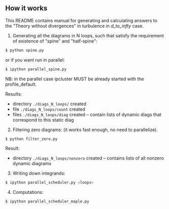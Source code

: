 How it works
------------

This README contains manual for generating and calculating answers
to the "Theory without divergences" in turbulence in *d_to_infty* case.

1. Generating all the diagrams in N loops, such that satisfy the requirement of existence of "spine" and "half-spine":
```bash
$ python spine.py
```

or if you want run in parallel:

```bash
$ ipython parallel_spine.py
```

NB: in the parallel case ipcluster MUST be already started with the profile_default.

Results:
* directory `./diags_N_loops/` created
* file `./diags_N_loops/count` created
* files `./diags_N_loops/diag` created – contain lists of dynamic diags that correspond to this static diag

2. Filtering zero diagrams: (it works fast enough, no need to parallelize).
```bash
$ python filter_zero.py
```

Result:
* directory `./diags_N_loops/nonzero` created – contains lists of all nonzero dynamic diagrams

3. Writing down integrands:
```bash
$ ipython parallel_scheduler.py <loops>
```

4. Computations:
```bash
$ ipython parallel_scheduler_maple.py
```

